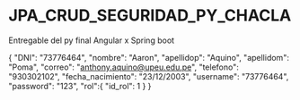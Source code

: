 # JPA_CRUD_SEGURIDAD_PY_CHACLA
Entregable del py final Angular x Spring boot


{
    "DNI": "73776464",
    "nombre": "Aaron",
    "apellidop": "Aquino",
    "apellidom": "Poma",
    "correo": "anthony.aquino@upeu.edu.pe",
    "telefono": "930302102",
    "fecha_nacimiento": "23/12/2003",
    "username": "73776464",
    "password": "123",
    "rol":{
        "id_rol": 1
    }
}
